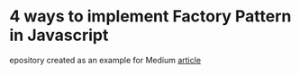 # 4 ways to implement Factory Pattern in Javascript

epository created as an example for Medium [article](https://itnext.io/4-ways-to-implement-factory-pattern-in-javascript-2e019c2a9ada)
